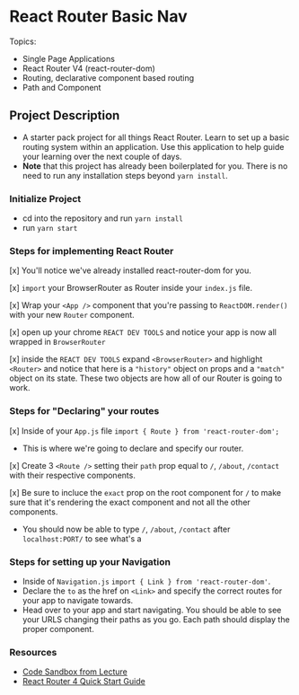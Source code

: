 # React Router Basic Nav

Topics:

* Single Page Applications
* React Router V4 (react-router-dom)
* Routing, declarative component based routing
* Path and Component

## Project Description

* A starter pack project for all things React Router. Learn to set up a basic routing system within an application. Use this application to help guide your learning over the next couple of days.
* **Note** that this project has already been boilerplated for you. There is no need to run any installation steps beyond `yarn install`.

### Initialize Project

* cd into the repository and run `yarn install`
* run `yarn start`

### Steps for implementing React Router

[x] You'll notice we've already installed react-router-dom for you.

[x] `import` your BrowserRouter as Router inside your `index.js` file.

[x] Wrap your `<App />` component that you're passing to `ReactDOM.render()` with your new `Router` component.

[x] open up your chrome `REACT DEV TOOLS` and notice your app is now all wrapped in `BrowserRouter`

[x] inside the `REACT DEV TOOLS` expand `<BrowserRouter>` and highlight `<Router>` and notice that here is a `"history"` object on props and a `"match"` object on its state. These two objects are how all of our Router is going to work. 

### Steps for "Declaring" your routes

[x] Inside of your `App.js` file `import { Route } from 'react-router-dom';`

* This is where we're going to declare and specify our router.

[x] Create 3 `<Route />` setting their `path` prop equal to `/`, `/about`, `/contact` with their respective components.

[x] Be sure to incluce the `exact` prop on the root component for `/` to make sure that it's rendering the exact component and not all the other components.

* You should now be able to type `/`, `/about`, `/contact` after `localhost:PORT/` to see what's a

### Steps for setting up your Navigation

* Inside of `Navigation.js` `import { Link } from 'react-router-dom'`.
* Declare the `to` as the href on `<Link>` and specify the correct routes for your app to navigate towards.
* Head over to your app and start navigating. You should be able to see your URLS changing their paths as you go. Each path should display the proper component. 

### Resources

* [Code Sandbox from Lecture](https://codesandbox.io/s/n58oqgwmP)
* [React Router 4 Quick Start Guide](https://reacttraining.com/react-router/web/guides/quick-start)

